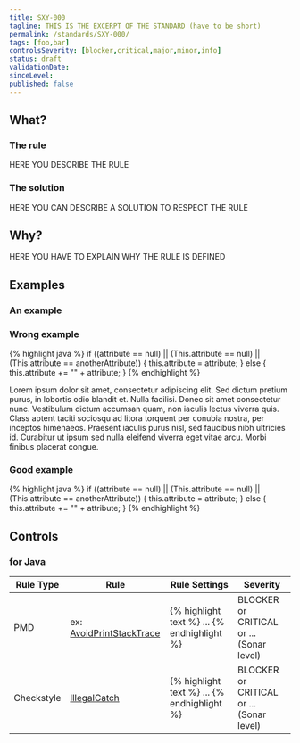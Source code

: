 ```yaml
---
title: SXY-000
tagline: THIS IS THE EXCERPT OF THE STANDARD (have to be short)
permalink: /standards/SXY-000/
tags: [foo,bar]
controlsSeverity: [blocker,critical,major,minor,info]
status: draft
validationDate:
sinceLevel:
published: false
---
```


<a name="what"></a>
## What?

### <i class="fa fa-info-circle"></i> The rule

HERE YOU DESCRIBE THE RULE

### <i class="fa fa-lightbulb-o"></i> The solution

HERE YOU CAN DESCRIBE A SOLUTION TO RESPECT THE RULE

<a name="why"></a>
## Why?

HERE YOU HAVE TO EXPLAIN WHY THE RULE IS DEFINED

<a name="examples"></a>
## Examples

### An example

<div class="panel panel-danger">
  <div class="panel-heading">
    <h3 class="panel-title"><i class="fa fa-thumbs-down pull-right"></i> Wrong example</h3>
  </div>
  <div class="panel-body">

{% highlight java %}
    if ((attribute == null)
       || (This.attribute == null)
       || (This.attribute == anotherAttribute)) {
      this.attribute = attribute;
    }
    else {
      this.attribute += "" + attribute;
    }
{% endhighlight %}

Lorem ipsum dolor sit amet, consectetur adipiscing elit. Sed dictum pretium purus, in lobortis odio blandit et. Nulla facilisi. Donec sit amet consectetur nunc. Vestibulum dictum accumsan quam, non iaculis lectus viverra quis. Class aptent taciti sociosqu ad litora torquent per conubia nostra, per inceptos himenaeos. Praesent iaculis purus nisl, sed faucibus nibh ultricies id. Curabitur ut ipsum sed nulla eleifend viverra eget vitae arcu. Morbi finibus placerat congue.

  </div>
</div>


<div class="panel panel-success">
  <div class="panel-heading">
    <h3 class="panel-title"><i class="fa fa-thumbs-up pull-right"></i> Good example</h3>
  </div>
  <div class="panel-body">

{% highlight java %}
    if ((attribute == null) ||
         (This.attribute == null) ||
         (This.attribute == anotherAttribute)) {
      this.attribute = attribute;
    }
    else {
      this.attribute += "" + attribute;
    }
{% endhighlight %}

  </div>
</div>


<a name="controls"></a>
## <i class="fa fa-shield"></i> Controls

### for Java

<div class="table-responsive">
  <table class="table">
    <thead>
      <tr>
        <th>Rule Type</th>
        <th>Rule</th>
        <th>Rule Settings</th>
        <th>Severity</th>
      </tr>
    </thead>
    <tbody>
    <tr>
      <td>PMD</td>
      <td>ex: <a href="http://pmd.sourceforge.net/rules/logging-java.html#AvoidPrintStackTrace">AvoidPrintStackTrace</a></td>
       <td>
{% highlight text %}
...
{% endhighlight %}
       </td>
       <td>BLOCKER or CRITICAL or ... (Sonar level)</td>
     </tr>
     <tr>
       <td>Checkstyle</td>
       <td><a href="http://checkstyle.sourceforge.net/config_coding.html#IllegalCatch" >IllegalCatch</a></td>
       <td>
{% highlight text %}
...
{% endhighlight %}
       </td>
       <td>BLOCKER or CRITICAL or ... (Sonar level)</td>
     </tr>
   </tbody>
  </table>
</div>
